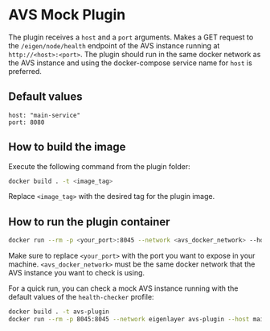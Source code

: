 # AVS Mock Plugin

The plugin receives a `host` and a `port` arguments. Makes a GET request to the `/eigen/node/health` endpoint of the AVS instance running at `http://<host>:<port>`. The plugin should run in the same docker network as the AVS instance and using the docker-compose service name for `host` is preferred.

## Default values

```
host: "main-service"
port: 8080
```

## How to build the image

Execute the following command from the plugin folder:

```bash
docker build . -t <image_tag>
```

Replace `<image_tag>` with the desired tag for the plugin image.

## How to run the plugin container

```bash
docker run --rm -p <your_port>:8045 --network <avs_docker_network> --host <host> --port <port>
```

Make sure to replace `<your_port>` with the port you want to expose in your machine. `<avs_docker_network>` must be the same docker network that the AVS instance you want to check is using.

For a quick run, you can check a mock AVS instance running with the default values of the `health-checker` profile:

```bash
docker build . -t avs-plugin
docker run --rm -p 8045:8045 --network eigenlayer avs-plugin --host main-service --port 8090
```
